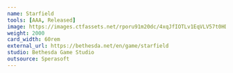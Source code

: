 ```yaml
---
name: Starfield
tools: [AAA, Released]
image: https://images.ctfassets.net/rporu91m20dc/4xqJfIOTLv1EqVLV57t0HD/4e37442335e1c6bec0edaa17a489902f/LargeHero_SFAccolades.png?fm=webp&fit=fill&h=870&w=1920
weight: 2000
card_width: 60rem
external_url: https://bethesda.net/en/game/starfield
studio: Bethesda Game Studio
outsource: Sperasoft
---
```

